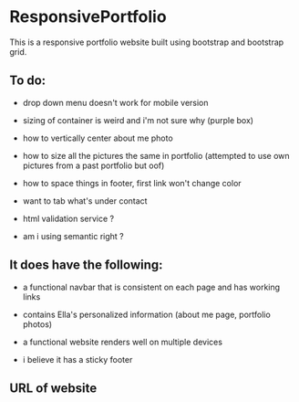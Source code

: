 # ResponsivePortfolio

This is a responsive portfolio website built using bootstrap and bootstrap grid.

## To do:

- drop down menu doesn't work for mobile version

- sizing of container is weird and i'm not sure why (purple box)

- how to vertically center about me photo

- how to size all the pictures the same in portfolio (attempted to use own pictures from a past portfolio but oof)

- how to space things in footer, first link won't change color

- want to tab what's under contact

- html validation service ?

- am i using semantic right ?

## It does have the following:

- a functional navbar that is consistent on each page and has working links

- contains Ella's personalized information (about me page, portfolio photos)

- a functional website renders well on multiple devices

- i believe it has a sticky footer

## URL of website
